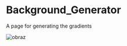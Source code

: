 # Background_Generator

A page for generating the gradients

![obraz](https://github.com/KacperNarwojsz/Background_Generator/assets/125887984/7347548f-20b9-4e9d-b693-2bb1242f2bf4)
